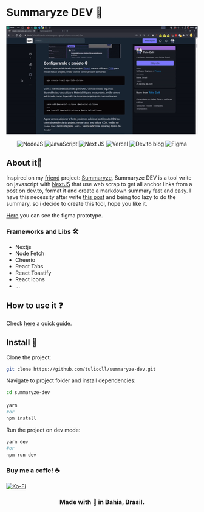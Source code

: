 # Summaryze DEV 📑

<p align="center">
  <img src="public/images/how-to.gif">
</p>

<p align="center">
<img alt="NodeJS" src="https://img.shields.io/badge/node.js%20-%2343853D.svg?&style=for-the-badge&logo=node.js&logoColor=white"/>
<img alt="JavaScript" src="https://img.shields.io/badge/javascript%20-%23323330.svg?&style=for-the-badge&logo=javascript&logoColor=%23F7DF1E"/>
<img alt="Next JS" src="https://img.shields.io/badge/next%20js%20-%23000000.svg?&style=for-the-badge&logo=next.js&logoColor=white"/>
<img alt="Vercel" src="https://img.shields.io/badge/vercel%20-%23000000.svg?&style=for-the-badge&logo=vercel&logoColor=white"/>
<img alt="Dev.to blog" src="https://img.shields.io/badge/dev.to-0A0A0A?style=for-the-badge&logo=dev.to&logoColor=white" />
<img alt="Figma" src="https://img.shields.io/badge/figma%20-%23F24E1E.svg?&style=for-the-badge&logo=figma&logoColor=white"/>
</p>

## About it📖

Inspired on my [friend](https://github.com/Cledersonbc) project: [Summaryze](https://github.com/autociencia/summaryze), Summaryze DEV is a tool write on javascript with [NextJS](https://nextjs.org/) that use web scrap to get all anchor links from a post on dev.to, format it and create a markdown summary fast and easy.
I have this necessity after write [this post](https://dev.to/tuliocalil/criando-extensoes-para-o-google-chrome-com-react-1laa) and being too lazy to do the summary, so i decide to create this tool, hope you like it.

[Here](https://www.figma.com/file/ywNwI4gYMH3cXiUIZ9ZiuS/summaryze-dev?node-id=0%3A1) you can see the figma prototype.

### Frameworks and Libs 🛠

- Nextjs
- Node Fetch
- Cheerio
- React Tabs
- React Toastify
- React Icons
- ...

## How to use it ❓

Check [here]() a quick guide.

## Install 🚀

Clone the project:

```sh
git clone https://github.com/tuliocll/summaryze-dev.git
```

Navigate to project folder and install dependencies:

```sh
cd summaryze-dev

yarn
#or
npm install
```

Run the project on dev mode:

```sh
yarn dev
#or
npm run dev
```

### Buy me a coffe! ☕

[<img alt="Ko-Fi" src="https://img.shields.io/badge/Ko--fi-F16061?style=for-the-badge&logo=ko-fi&logoColor=white" />
](https://ko-fi.com/tuliocll)

<div align="center">

### Made with 💙 in Bahia, Brasil.

</div>
